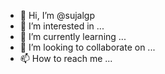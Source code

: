 - 👋 Hi, I’m @sujalgp
- 👀 I’m interested in ...
- 🌱 I’m currently learning ...
- 💞️ I’m looking to collaborate on ...
- 📫 How to reach me ...

<!---
sujalgp/sujalgp is a ✨ special ✨ repository because its `README.md` (this file) appears on your GitHub profile.
You can click the Preview link to take a look at your changes.
--->

